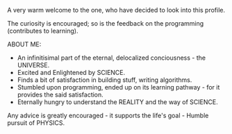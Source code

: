 A very warm welcome to the one, who have decided to look into this profile.

The curiosity is encouraged; so is the feedback on the programming (contributes to learning).

ABOUT ME: 
 * An infinitisimal part of the eternal, delocalized conciousness - the UNIVERSE.
 * Excited and Enlightened by SCIENCE.
 * Finds a bit of satisfaction in building stuff, writing algorithms.
 * Stumbled upon programming, ended up on its learning pathway - for it provides the said satisfaction.
 * Eternally hungry to understand the REALITY and the way of SCIENCE.

Any advice is greatly encouraged - it supports the life's goal - Humble pursuit of PHYSICS.

<!---
PAWAN-G14/PAWAN-G14 is a ✨ special ✨ repository because its `README.md` (this file) appears on your GitHub profile.
You can click the Preview link to take a look at your changes.
--->
